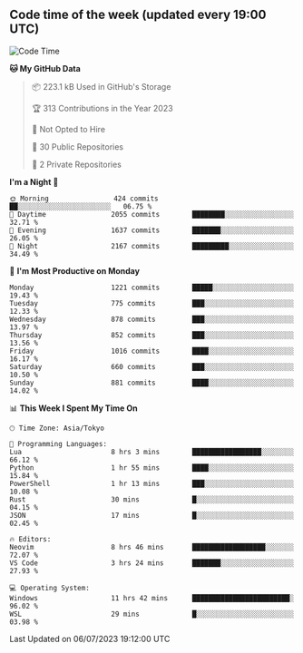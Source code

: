 ## Code time of the week (updated every 19:00 UTC)

<!--START_SECTION:waka-->
![Code Time](http://img.shields.io/badge/Code%20Time-1%2C925%20hrs%2020%20mins-blue)

**🐱 My GitHub Data** 

> 📦 223.1 kB Used in GitHub's Storage 
 > 
> 🏆 313 Contributions in the Year 2023
 > 
> 🚫 Not Opted to Hire
 > 
> 📜 30 Public Repositories 
 > 
> 🔑 2 Private Repositories 
 > 
**I'm a Night 🦉** 

```text
🌞 Morning                424 commits         ██░░░░░░░░░░░░░░░░░░░░░░░   06.75 % 
🌆 Daytime                2055 commits        ████████░░░░░░░░░░░░░░░░░   32.71 % 
🌃 Evening                1637 commits        ███████░░░░░░░░░░░░░░░░░░   26.05 % 
🌙 Night                  2167 commits        █████████░░░░░░░░░░░░░░░░   34.49 % 
```
📅 **I'm Most Productive on Monday** 

```text
Monday                   1221 commits        █████░░░░░░░░░░░░░░░░░░░░   19.43 % 
Tuesday                  775 commits         ███░░░░░░░░░░░░░░░░░░░░░░   12.33 % 
Wednesday                878 commits         ███░░░░░░░░░░░░░░░░░░░░░░   13.97 % 
Thursday                 852 commits         ███░░░░░░░░░░░░░░░░░░░░░░   13.56 % 
Friday                   1016 commits        ████░░░░░░░░░░░░░░░░░░░░░   16.17 % 
Saturday                 660 commits         ███░░░░░░░░░░░░░░░░░░░░░░   10.50 % 
Sunday                   881 commits         ████░░░░░░░░░░░░░░░░░░░░░   14.02 % 
```


📊 **This Week I Spent My Time On** 

```text
🕑︎ Time Zone: Asia/Tokyo

💬 Programming Languages: 
Lua                      8 hrs 3 mins        █████████████████░░░░░░░░   66.12 % 
Python                   1 hr 55 mins        ████░░░░░░░░░░░░░░░░░░░░░   15.84 % 
PowerShell               1 hr 13 mins        ███░░░░░░░░░░░░░░░░░░░░░░   10.08 % 
Rust                     30 mins             █░░░░░░░░░░░░░░░░░░░░░░░░   04.15 % 
JSON                     17 mins             █░░░░░░░░░░░░░░░░░░░░░░░░   02.45 % 

🔥 Editors: 
Neovim                   8 hrs 46 mins       ██████████████████░░░░░░░   72.07 % 
VS Code                  3 hrs 24 mins       ███████░░░░░░░░░░░░░░░░░░   27.93 % 

💻 Operating System: 
Windows                  11 hrs 42 mins      ████████████████████████░   96.02 % 
WSL                      29 mins             █░░░░░░░░░░░░░░░░░░░░░░░░   03.98 % 
```


 Last Updated on 06/07/2023 19:12:00 UTC
<!--END_SECTION:waka-->